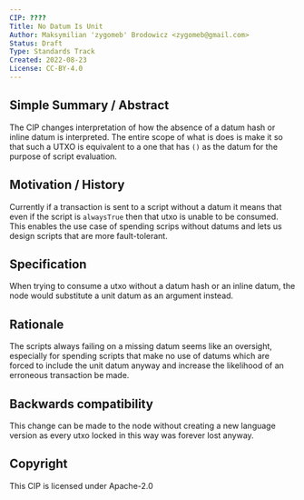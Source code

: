 ```yaml
---
CIP: ????
Title: No Datum Is Unit
Author: Maksymilian 'zygomeb' Brodowicz <zygomeb@gmail.com>
Status: Draft
Type: Standards Track
Created: 2022-08-23
License: CC-BY-4.0
---
```


## Simple Summary / Abstract

The CIP changes interpretation of how the absence of a datum hash or inline datum is interpreted. The entire scope of what is does is make it so that such a UTXO is equivalent to a one that has `()` as the datum for the purpose of script evaluation.

## Motivation / History

Currently if a transaction is sent to a script without a datum it means that even if the script is `alwaysTrue` then that utxo is unable to be consumed. This enables the use case of spending scrips without datums and lets us design scripts that are more fault-tolerant.

## Specification

When trying to consume a utxo without a datum hash or an inline datum, the node would substitute a unit datum as an argument instead.

## Rationale

The scripts always failing on a missing datum seems like an oversight, especially for spending scripts that make no use of datums which are forced to include the unit datum anyway and increase the likelihood of an erroneous transaction be made. 

## Backwards compatibility

This change can be made to the node without creating a new language version as every utxo locked in this way was forever lost anyway.

## Copyright

This CIP is licensed under Apache-2.0